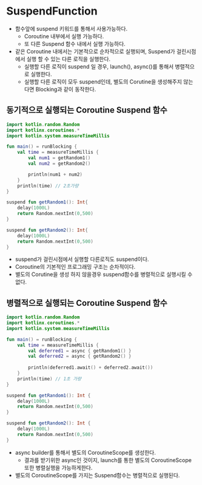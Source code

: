# SuspendFunction
- 함수앞에 suspend 키워드를 통해서 사용가능하다.
  - Coroutine 내부에서 실행 가능하다.
  - 또 다른 Suspend 함수 내에서 실행 가능하다.
- 같은 Coroutine 내에서는 기본적으로 순차적으로 실행되며, Suspend가 걸린시점에서 실행 할 수 있는 다른 로직을 실행한다.
  - 실행할 다른 로직이 suspend 일 경우, launch(), async()를 통해서 병렬적으로 실행한다.
  - 실행할 다른 로직이 모두 suspend인데, 별도의 Corutine을 생성해주지 않는다면 Blocking과 같이 동작한다.

## 동기적으로 실행되는 Coroutine Suspend 함수
```kotlin
import kotlin.random.Random
import kotlinx.coroutines.*
import kotlin.system.measureTimeMillis

fun main() = runBlocking {
    val time = measureTimeMillis {
        val num1 = getRandom1() 
        val num2 = getRandom2() 

        println(num1 + num2)
    }
    println(time) // 2초가량
}

suspend fun getRandom1(): Int{
    delay(1000L)
    return Random.nextInt(0,500)
}

suspend fun getRandom2(): Int{
    delay(1000L)
    return Random.nextInt(0,500)
}
```
- suspend가 걸린시점에서 실행할 다른로직도 suspend이다.
- Coroutine의 기본적인 프로그래밍 구조는 순차적이다.
- 별도의 Corutine을 생성 하지 않을경우 suspend함수를 병렬적으로 실행시킬 수 없다.


## 병렬적으로 실행되는 Coroutine Suspend 함수
```kotlin
import kotlin.random.Random
import kotlinx.coroutines.*
import kotlin.system.measureTimeMillis

fun main() = runBlocking {
    val time = measureTimeMillis {
        val deferred1 = async { getRandom1() }
        val deferred2 = async { getRandom2() }
        
        println(deferred1.await() + deferred2.await())
    }
    println(time) // 1초 가량
}

suspend fun getRandom1(): Int {
    delay(1000L)
    return Random.nextInt(0,500)
}

suspend fun getRandom2(): Int {
    delay(1000L)
    return Random.nextInt(0,500)
}
```
- async builder를 통해서 별도의 CoroutineScope를 생성한다.
  - 결과를 받기위한 async인 것이지, launch를 통한 별도의 CoroutineScope 또한 병렬실행을 가능하게한다.
- 별도의 CoroutineScope를 가지는 Suspend함수는 병렬적으로 실행된다.